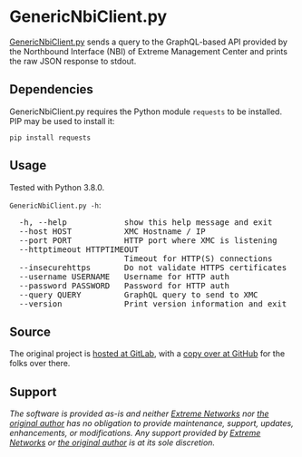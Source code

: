 # GenericNbiClient.py

[GenericNbiClient.py](https://github.com/extremenetworks/ExtremeScripting/blob/master/Netsight/nbi_clients/GenericNbiClient.py/GenericNbiClient.py) sends a query to the GraphQL-based API provided by the Northbound Interface (NBI) of Extreme Management Center and prints the raw JSON response to stdout.

## Dependencies

GenericNbiClient.py requires the Python module `requests` to be installed. PIP may be used to install it:

`pip install requests`

## Usage

Tested with Python 3.8.0.

`GenericNbiClient.py -h`:

<pre>
  -h, --help            show this help message and exit
  --host HOST           XMC Hostname / IP
  --port PORT           HTTP port where XMC is listening
  --httptimeout HTTPTIMEOUT
                        Timeout for HTTP(S) connections
  --insecurehttps       Do not validate HTTPS certificates
  --username USERNAME   Username for HTTP auth
  --password PASSWORD   Password for HTTP auth
  --query QUERY         GraphQL query to send to XMC
  --version             Print version information and exit
</pre>

## Source

The original project is [hosted at GitLab](https://gitlab.com/rbrt-weiler/xmc-nbi-genericnbiclient-py), with a [copy over at GitHub](https://github.com/rbrt-weiler/xmc-nbi-genericnbiclient-py) for the folks over there.

## Support

_The software is provided as-is and neither [Extreme Networks](http://www.extremenetworks.com/) nor [the original author](https://robert.weiler.one/) has no obligation to provide maintenance, support, updates, enhancements, or modifications. Any support provided by [Extreme Networks](http://www.extremenetworks.com/) or [the original author](https://robert.weiler.one/) is at its sole discretion._
